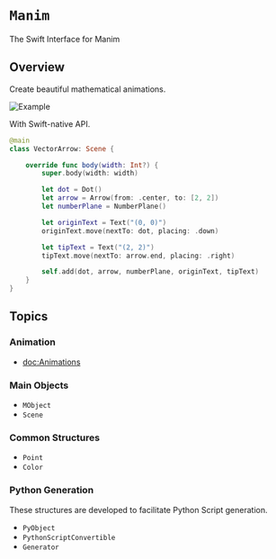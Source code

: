 # ``Manim``

The Swift Interface for Manim

## Overview

Create beautiful mathematical animations.

![Example](VectorArrow)

With Swift-native API.

```swift
@main
class VectorArrow: Scene {

    override func body(width: Int?) {
        super.body(width: width)

        let dot = Dot()
        let arrow = Arrow(from: .center, to: [2, 2])
        let numberPlane = NumberPlane()

        let originText = Text("(0, 0)")
        originText.move(nextTo: dot, placing: .down)

        let tipText = Text("(2, 2)")
        tipText.move(nextTo: arrow.end, placing: .right)

        self.add(dot, arrow, numberPlane, originText, tipText)
    }
}
```

## Topics

### Animation

- <doc:Animations>


### Main Objects
- ``MObject``
- ``Scene``

### Common Structures
- ``Point``
- ``Color``


### Python Generation
These structures are developed to facilitate Python Script generation.

- ``PyObject``
- ``PythonScriptConvertible``
- ``Generator``

